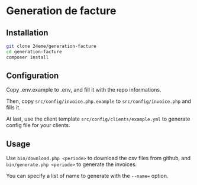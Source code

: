 # Generation de facture

## Installation

```sh
git clone 24eme/generation-facture
cd generation-facture
composer install
```

## Configuration

Copy .env.example to .env, and fill it with the repo informations.

Then, copy `src/config/invoice.php.example` to `src/config/invoice.php` and fills it.

At last, use the client template `src/config/clients/example.yml` to generate config file for your clients.

## Usage

Use `bin/download.php <periode>` to download the csv files from github, and `bin/generate.php <periode>` to generate the invoices.

You can specify a list of name to generate with the `--name=` option.
